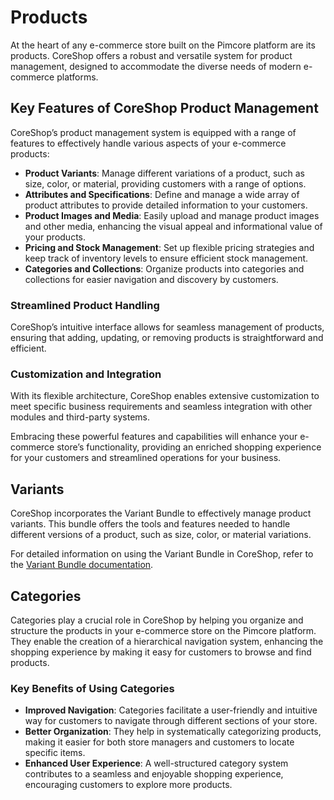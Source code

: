 # Products

At the heart of any e-commerce store built on the Pimcore platform are its products. CoreShop offers a robust and
versatile system for product management, designed to accommodate the diverse needs of modern e-commerce platforms.

## Key Features of CoreShop Product Management

CoreShop’s product management system is equipped with a range of features to effectively handle various aspects of your
e-commerce products:

- **Product Variants**: Manage different variations of a product, such as size, color, or material, providing customers
  with a range of options.
- **Attributes and Specifications**: Define and manage a wide array of product attributes to provide detailed
  information to your customers.
- **Product Images and Media**: Easily upload and manage product images and other media, enhancing the visual appeal and
  informational value of your products.
- **Pricing and Stock Management**: Set up flexible pricing strategies and keep track of inventory levels to ensure
  efficient stock management.
- **Categories and Collections**: Organize products into categories and collections for easier navigation and discovery
  by customers.

### Streamlined Product Handling

CoreShop’s intuitive interface allows for seamless management of products, ensuring that adding, updating, or removing
products is straightforward and efficient.

### Customization and Integration

With its flexible architecture, CoreShop enables extensive customization to meet specific business requirements and
seamless integration with other modules and third-party systems.

Embracing these powerful features and capabilities will enhance your e-commerce store’s functionality, providing an
enriched shopping experience for your customers and streamlined operations for your business.

## Variants

CoreShop incorporates the Variant Bundle to effectively manage product variants. This bundle offers the tools and
features needed to handle different versions of a product, such as size, color, or material variations.

For detailed information on using the Variant Bundle in CoreShop, refer to
the [Variant Bundle documentation](./../../03_Bundles/Variant_Bundle.md).

## Categories

Categories play a crucial role in CoreShop by helping you organize and structure the products in your e-commerce store
on the Pimcore platform. They enable the creation of a hierarchical navigation system, enhancing the shopping experience
by making it easy for customers to browse and find products.

### Key Benefits of Using Categories

- **Improved Navigation**: Categories facilitate a user-friendly and intuitive way for customers to navigate through
  different sections of your store.
- **Better Organization**: They help in systematically categorizing products, making it easier for both store managers
  and customers to locate specific items.
- **Enhanced User Experience**: A well-structured category system contributes to a seamless and enjoyable shopping
  experience, encouraging customers to explore more products.
